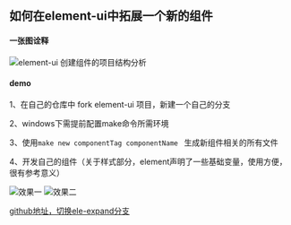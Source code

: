 ## 如何在element-ui中拓展一个新的组件

#### 一张图诠释

<img :src="$withBase('/imgs/else/ele_expend/ele_xmind.png')" alt="element-ui 创建组件的项目结构分析">

#### demo

1、在自己的仓库中 fork element-ui 项目，新建一个自己的分支

2、windows下需提前配置make命令所需环境

3、使用`make new componentTag componentName ` 生成新组件相关的所有文件

4、开发自己的组件（关于样式部分，element声明了一些基础变量，使用方便，很有参考意义）

<img :src="$withBase('/imgs/else/ele_expend/element1.png')" alt="效果一">

<img :src="$withBase('/imgs/else/ele_expend/element2.png')" alt="效果二">

[github地址，切换ele-expand分支](https://github.com/Jiuto/element.git)
